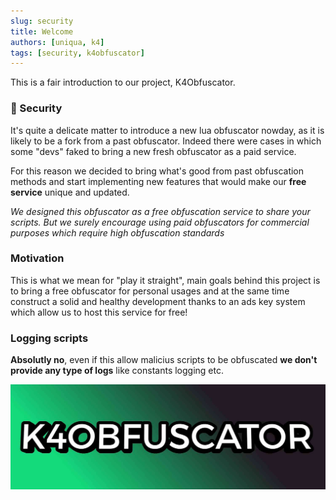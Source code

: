 ```yaml
---
slug: security
title: Welcome
authors: [uniqua, k4]
tags: [security, k4obfuscator]
---
```


This is a fair introduction to our project, K4Obfuscator.

### 🔔 Security 
It's quite a delicate matter to introduce a new lua obfuscator nowday, as it is likely to be a fork from a past obfuscator. Indeed there were cases in which some "devs" faked to bring a new fresh obfuscator as a paid service.

For this reason we decided to bring what's good from past obfuscation methods and start implementing new features that would make our **free service** unique and updated. 

*We designed this obfuscator as a free obfuscation service to share your scripts. But we surely encourage using paid obfuscators for commercial purposes which require high obfuscation standards*

### Motivation
This is what we mean for "play it straight", main goals behind this project is to bring a free obfuscator for personal usages and at the same time construct a solid and healthy development thanks to an ads key system which allow us to host this service for free!

### Logging scripts
**Absolutly no**, even if this allow malicius scripts to be obfuscated **we don't provide any type of logs** like constants logging etc.

![K4Obfuscator Logo](./k4obfuscator-logo.jpg)
